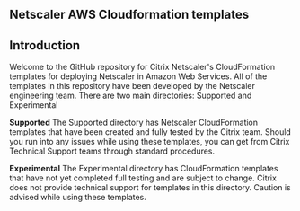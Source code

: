 
Netscaler AWS Cloudformation templates
--------------------------------------

**Introduction**
----------------

Welcome to the GitHub repository for Citrix Netscaler's CloudFormation templates for deploying Netscaler in Amazon Web Services. All of the templates in this repository have been developed by the Netscaler engineering team. There are two main directories: Supported and Experimental

**Supported**
The Supported directory has Netscaler CloudFormation templates that have been created and fully tested by the Citrix team. Should you run into any issues while using these templates, you can get from Citrix Technical Support teams through standard procedures.

**Experimental**
The Experimental directory has CloudFormation templates that have not yet completed full testing and are subject to change. Citrix does not provide technical support for templates in this directory. Caution is advised while using these templates.

